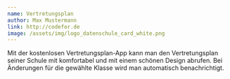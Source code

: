 ```yaml
---
name: Vertretungsplan
author: Max Mustermann
link: http://codefor.de
image: /assets/img/logo_datenschule_card_white.png
---
```

Mit der kostenlosen Vertretungsplan-App kann man den Vertretungsplan seiner Schule mit komfortabel und mit einem
schönen Design abrufen. Bei Änderungen für die gewählte Klasse wird man automatisch benachrichtigt.

